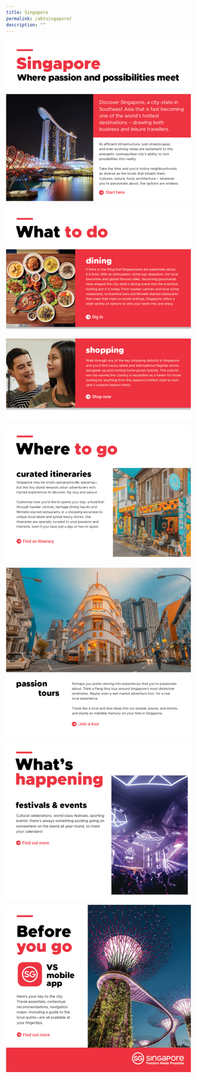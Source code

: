 ```yaml
---
title: Singapore
permalink: /abtsingapore/
description: ""
---
```


[![Singapore](/images/STB/1-%20Intro.png)](https://www.visitsingapore.com/en/)

[![Dining](/images/STB/2-Dining.png)](https://www.visitsingapore.com/dining-drinks-singapore/)

[![Shopping](/images/STB/3-Shopping.png)](https://www.visitsingapore.com/singapore-shopping/)

[![Itineraries](/images/STB/4%20-%20Itineraries.png)](https://www.visitsingapore.com/singapore/itineraries/)

[![Tour](/images/STB/5%20-%20Passion%20tours.png)](https://www.visitsingapore.com/singapore-tours/)

[![Event](/images/STB/6-Events.png)](https://www.visitsingapore.com/festivals-events-singapore/)

[![App](/images/STB/7-%20VS%20app.png)](https://www.visitsingapore.com/travel-guide-tips/visit-singapore-travel-guide-app/)